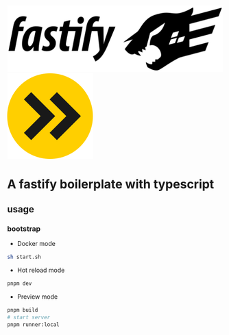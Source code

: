 <img src="./images/fastify.svg" width="600" height="auto" />
<img src="./images/esbuild.svg" width="200" />

# A fastify boilerplate with typescript

## usage

### bootstrap

- Docker mode

```bash
sh start.sh
```

- Hot reload mode

```bash
pnpm dev
```

- Preview mode

```bash
pnpm build
# start server
pnpm runner:local
```
